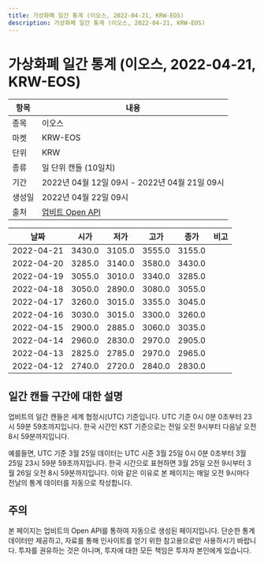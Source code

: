 ```yaml
---
title: 가상화폐 일간 통계 (이오스, 2022-04-21, KRW-EOS)
description: 가상화폐 일간 통계 (이오스, 2022-04-21, KRW-EOS)
---
```



가상화폐 일간 통계 (이오스, 2022-04-21, KRW-EOS)
===

|항목|내용|
|--|--|
|종목|이오스|
|마켓|KRW-EOS|
|단위|KRW|
|종류|일 단위 캔들 (10일치)|
|기간|2022년 04월 12일 09시 - 2022년 04월 21일 09시|
|생성일|2022년 04월 22일 09시|
|출처|[업비트 Open API](https://docs.upbit.com)|


|날짜|시가|저가|고가|종가|비고|
|--|--|--|--|--|--|
|2022-04-21|3430.0|3105.0|3555.0|3155.0|    |
|2022-04-20|3285.0|3140.0|3580.0|3430.0|    |
|2022-04-19|3055.0|3010.0|3340.0|3285.0|    |
|2022-04-18|3050.0|2890.0|3080.0|3055.0|    |
|2022-04-17|3260.0|3015.0|3355.0|3045.0|    |
|2022-04-16|3030.0|3015.0|3300.0|3260.0|    |
|2022-04-15|2900.0|2885.0|3060.0|3035.0|    |
|2022-04-14|2960.0|2830.0|2970.0|2905.0|    |
|2022-04-13|2825.0|2785.0|2970.0|2965.0|    |
|2022-04-12|2740.0|2720.0|2840.0|2830.0|    |


일간 캔들 구간에 대한 설명
---


업비트의 일간 캔들은 세계 협정시(UTC) 기준입니다. 
UTC 기준 0시 0분 0초부터 23시 59분 59초까지입니다. 
한국 시간인 KST 기준으로는 전일 오전 9시부터 다음날 오전 8시 59분까지입니다. 


예를들면, UTC 기준 3월 25일 데이터는 UTC 시준 3월 25일 0시 0분 0초부터 3월 25일 23시 59분 59초까지입니다. 
한국 시간으로 표현하면 3월 25일 오전 9시부터 3월 26일 오전 8시 59분까지입니다. 
이와 같은 이유로 본 페이지는 매일 오전 9시마다 전날의 통계 데이터를 자동으로 작성합니다. 


주의
---


본 페이지는 업비트의 Open API를 통하여 자동으로 생성된 페이지입니다. 
단순한 통계 데이터만 제공하고, 자료를 통해 인사이트를 얻기 위한 참고용으로만 사용하시기 바랍니다. 
투자를 권유하는 것은 아니며, 투자에 대한 모든 책임은 투자자 본인에게 있습니다. 
